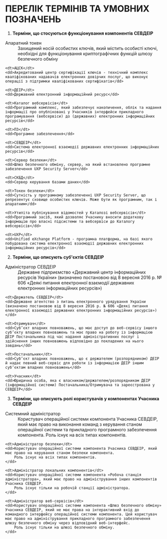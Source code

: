 # ПЕРЕЛІК ТЕРМІНІВ ТА УМОВНИХ ПОЗНАЧЕНЬ

1. **Терміни, що стосуються функціонування компонентів СЕВДЕІР**

<dl>
    <dt>Апаратний токен</dt>
    <dd>Захищений носій особистих ключів, який містить особисті ключі, необхідні для функціонування криптографічних функцій шлюзу безпечного обміну</dd>

    <dt>АЦСК</dt>
    <dd>Акредитований центр сертифікації ключів - технічний комплекс кваліфікованих надавачів електронних довірчих послуг, що виконує операції з підтримки кваліфікованих сертифікатів</dd>

    <dt>ДЕІР</dt>
    <dd>Державний електронний інформаційний ресурс</dd>

    <dt>Каталог вебсервісів</dt>
    <dd>Програмний комплекс, який забезпечує накопичення, облік та надання інформації про опубліковані у Учасників інтерфейси прикладного програмування (вебсервіси) до (державних) електронних інформаційних ресурсів</dd>

    <dt>ПЗ</dt>
    <dd>Програмне забезпечення</dd>

    <dt>СЕВДЕІР</dt>
    <dd>Система електронної взаємодії державних електронних інформаційних ресурсів</dd>

    <dt>Сервер безпеки</dt>
    <dd>Шлюз безпечного обміну, сервер, на який встановлено програмне забезпечення UXP Security Server</dd>

    <dt>СКБД</dt>
    <dd>Сервер керування базами даних</dd>

    <dt>Токен безпеки</dt>
    <dd>Сутність у програмному забезпеченні UXP Security Server, що репрезентує сховище особистих ключів. Може бути як програмним, так і апаратним</dd>

    <dt>Утиліта публікування відомостей у Каталозі вебсервісів</dt>
    <dd>Програмний засіб, який дозволяє Учаснику вносити додаткову інформацію про власні підсистеми та вебсервіси до Каталогу вебсервісів</dd>

    <dt>UXP</dt>
    <dd>Unified eXchange Platform - програмна платформа, на базі якого побудована система електронної взаємодії державних електронних інформаційних ресурсів</dd>
</dl>

2. **Терміни, що описують суб'єктів СЕВДЕІР**

<dl>
    <dt>Адміністратор СЕВДЕІР</dt>
    <dd>Державне підприємство «Державний центр інформаційних ресурсів України» (визначено постановою від 8 вересня 2016 р. № 606 «Деякі питання електронної взаємодії державних електронних інформаційних ресурсів»)</dd>

    <dt>Держатель СЕВДЕІР</dt>
    <dd>Державне агентство з питань електронного урядування України (визначено постановою від 8 вересня 2016 р. № 606 «Деякі питання електронної взаємодії державних електронних інформаційних ресурсів»)</dd>

    <dt>Отримувач</dt>
    <dd>Суб’єкт владних повноважень, що має доступ до веб-сервісу іншого суб’єкту владних повноважень та має право на роботу із інформацією ДЕІР Постачальника під час надання адміністративних послуг і здійснення інших повноважень відповідно до покладених на нього завдань</dd>

    <dt>Постачальник</dt>
    <dd>Суб’єкт владних повноважень, що є держателем (розпорядником) ДЕІР й надає певний веб-сервіс для роботи із інформацією ДЕІР іншим суб’єктам владних повноважень</dd>

    <dt>Учасник</dt>
    <dd>Юридична особа, яка є власником/держателем/розпорядником ДЕІР (інформаційної системи) Постачальника/Отримувача та зареєстрована у СЕВДЕІР</dd>
</dl>

3. **Терміни, що описують ролі користувачів у компонентах Учасника СЕВДЕІР**

<dl>
    <dt>Системний адміністратор</dt>
    <dd>Користувач операційної системи компонента Учасника СЕВДЕІР, який має право на виконання команд з керування станом операційної системи та прикладного програмного забезпечення компонента.
        Роль існує на всіх типах компонентів.
    </dd>

    <dt>Адміністратор безпеки</dt>
    <dd>Користувач операційної системи компонента Учасника СЕВДЕІР, який має право на керування станом безпеки компонента.
        Роль існує на всіх типах компонентів.
    </dd>

    <dt>Адміністратор локальних компонентів</dt>
    <dd>Користувач операційної системи компонента «Робоча станція адміністратора», який має право на адміністрування інших компонентів Учасника СЕВДЕІР.
        Роль існує тільки на робочій станції адміністратора.
    </dd>

    <dt>Адміністратор веб-сервісів</dt>
    <dd>Користувач операційної системи компонента «Шлюз безпечного обміну» Учасника СЕВДЕІР, який не має права на інтерактивний вхід до командного інтерфейсу операційної системи компонента. Цей користувач має право на адміністрування прикладного програмного забезпечення шлюзу безпечного обміну через відповідний веб-інтерфейс.
        Роль існує тільки на шлюзі безпечного обміну.
    </dd>
</dl>